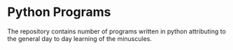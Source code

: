 # Python Programs
The repository contains number of programs written in python attributing to
the general day to day learning of the minuscules.
